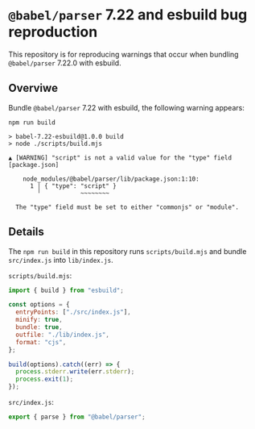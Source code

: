 # `@babel/parser` 7.22 and esbuild bug reproduction

This repository is for reproducing warnings that occur when bundling `@babel/parser` 7.22.0 with esbuild.

## Overviwe

Bundle `@babel/parser` 7.22 with esbuild, the following warning appears:

```
npm run build

> babel-7.22-esbuild@1.0.0 build
> node ./scripts/build.mjs

▲ [WARNING] "script" is not a valid value for the "type" field [package.json]

    node_modules/@babel/parser/lib/package.json:1:10:
      1 │ { "type": "script" }
        ╵           ~~~~~~~~

  The "type" field must be set to either "commonjs" or "module".
```

## Details

The `npm run build` in this repository runs `scripts/build.mjs` and bundle `src/index.js` into `lib/index.js`.

`scripts/build.mjs`:

```js
import { build } from "esbuild";

const options = {
  entryPoints: ["./src/index.js"],
  minify: true,
  bundle: true,
  outfile: "./lib/index.js",
  format: "cjs",
};

build(options).catch((err) => {
  process.stderr.write(err.stderr);
  process.exit(1);
});
```

`src/index.js`:

```js
export { parse } from "@babel/parser";
```
